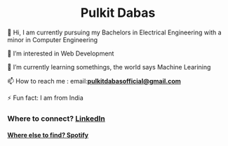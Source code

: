 <h1 align = "center">Pulkit Dabas</h1>

👋 Hi, I am currently pursuing my Bachelors in Electrical Engineering with a minor in Computer Engineering

👀 I’m interested in Web Development

🌱 I’m currently learning somethings, the world says Machine Learining

📫 How to reach me : email:**pulkitdabasofficial@gmail.com**

⚡ Fun fact: I am from India
<h3>
  Where to connect?
<a href="www.linkedin.com/in/pulkit-d7" target = "_blank">LinkedIn
</h3>
<h4>
  Where else to find?
<a href="https://open.spotify.com/artist/3vMHKHaSfkb6dZC4P9hMI8?si=xA0zPWAFQXGhXMkQboHVb" target="_blank">Spotify
</h4>

<!---
PulkitDabasOfficial/PulkitDabasOfficial is a ✨ special ✨ repository because its `README.md` (this file) appears on your GitHub profile.
You can click the Preview link to take a look at your changes.
--->
